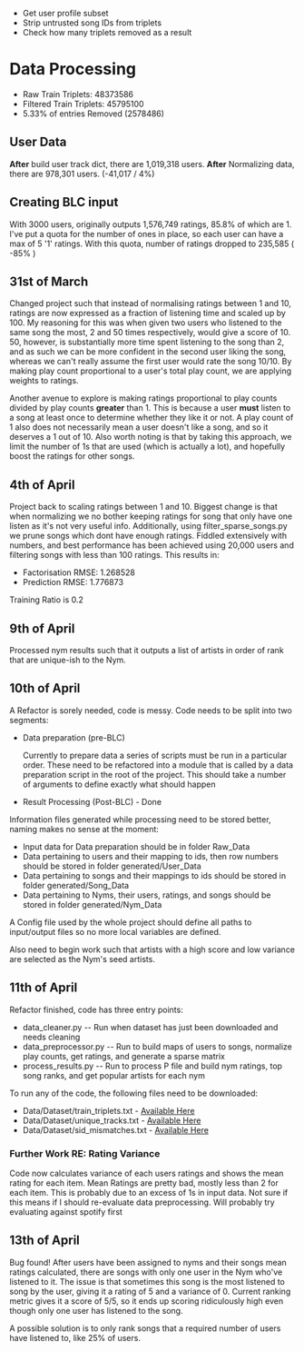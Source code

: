 * Get user profile subset
* Strip untrusted song IDs from triplets
* Check how many triplets removed as a result

# Data Processing
* Raw Train Triplets: 48373586
* Filtered Train Triplets: 45795100
* 5.33% of entries Removed (2578486)

## User Data
__After__ build user track dict, there are 1,019,318 users.
__After__ Normalizing data, there are 978,301 users. (-41,017 / 4%)

## Creating BLC input
With 3000 users, originally outputs 1,576,749 ratings, 85.8% of which are 1. I've put a quota for the number of ones in place, so each user can have a max of 5 '1' ratings. With this quota, number of ratings dropped to 235,585 ( -85% )

## 31st of March
Changed project such that instead of normalising ratings between 1 and 10, ratings are now expressed as a fraction of listening time and scaled up by 100. My reasoning for this was when given two users who listened to the same song the most, 2 and 50 times respectively, would give a score of 10. 50, however, is substantially more time spent listening to the song than 2, and as such we can be more confident in the second user liking the song, whereas we can't really assume the first user would rate the song 10/10. By making play count proportional to a user's total play count, we are applying weights to ratings.

Another avenue to explore is making ratings proportional to play counts divided by play counts __greater__ than 1. This is because a user __must__ listen to a song at least once to determine whether they like it or not. A play count of 1 also does not necessarily mean a user doesn't like a song, and so it deserves a 1 out of 10. Also worth noting is that by taking this approach, we limit the number of 1s that are used (which is actually a lot), and hopefully boost the ratings for other songs.

## 4th of April
Project back to scaling ratings between 1 and 10. Biggest change is that when normalizing we no bother keeping ratings for song that only have one listen as it's not very useful info. Additionally, using filter\_sparse\_songs.py we prune songs which dont have enough ratings. Fiddled extensively with numbers, and best performance has been achieved using 20,000 users and filtering songs with less than 100 ratings. This results in:

* Factorisation RMSE: 1.268528
* Prediction RMSE: 1.776873

Training Ratio is 0.2

## 9th of April
Processed nym results such that it outputs a list of artists in order of rank that are unique-ish to the Nym.

## 10th of April
A Refactor is sorely needed, code is messy. Code needs to be split into two segments:
* Data preparation (pre-BLC)

  Currently to prepare data a series of scripts must be run in a particular order. These need to be refactored into a module that is called by a data preparation script in the root of the project. This should take a number of arguments to define exactly what should happen
* Result Processing (Post-BLC) - Done

Information files generated while processing need to be stored better, naming makes no sense at the moment:
* Input data for Data preparation should be in folder Raw_Data
* Data pertaining to users and their mapping to ids, then row numbers should be stored in folder generated/User_Data
* Data pertaining to songs and their mappings to ids should be stored in folder generated/Song_Data
* Data pertaining to Nyms, their users, ratings, and songs should be stored in folder generated/Nym_Data

A Config file used by the whole project should define all paths to input/output files so no more local variables are defined.

Also need to begin work such that artists with a high score and low variance are selected as the Nym's seed artists.

## 11th of April
Refactor finished, code has three entry points:
* data_cleaner.py -- Run when dataset has just been downloaded and needs cleaning
* data_preprocessor.py -- Run to build maps of users to songs, normalize play counts, get ratings, and generate a sparse matrix
* process_results.py -- Run to process P file and build nym ratings, top song ranks, and get popular artists for each nym

To run any of the code, the following files need to be downloaded:

* Data/Dataset/train_triplets.txt - [Available Here](http://labrosa.ee.columbia.edu/millionsong/sites/default/files/challenge/train_triplets.txt.zip)
* Data/Dataset/unique_tracks.txt - [Available Here](https://labrosa.ee.columbia.edu/millionsong/sites/default/files/AdditionalFiles/unique_tracks.txt)
* Data/Dataset/sid_mismatches.txt - [Available Here](http://labrosa.ee.columbia.edu/millionsong/sites/default/files/tasteprofile/sid_mismatches.txt)

### Further Work RE: Rating Variance
Code now calculates variance of each users ratings and shows the mean rating for each item. Mean Ratings are pretty bad, mostly less than 2 for each item. This is probably due to an excess of 1s in input data. Not sure if this means if I should re-evaluate data preprocessing. Will probably try evaluating against spotify first

## 13th of April
Bug found!
After users have been assigned to nyms and their songs mean ratings calculated, there are songs with only one user in the Nym who've listened to it. The issue is that sometimes this song is the most listened to song by the user, giving it a rating of 5 and a variance of 0. Current ranking metric gives it a score of 5/5, so it ends up scoring ridiculously high even though only one user has listened to the song.

A possible solution is to only rank songs that a required number of users have listened to, like 25% of users.